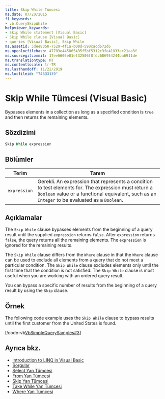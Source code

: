 ```yaml
---
title: Skip While Tümcesi
ms.date: 07/20/2015
f1_keywords:
- vb.QuerySkipWhile
helpviewer_keywords:
- Skip While statement [Visual Basic]
- Skip While clause [Visual Basic]
- queries [Visual Basic], Skip While
ms.assetid: 5dee8350-7520-4f1a-b00d-590cacd572d6
ms.openlocfilehash: 47703e445865435f5bf5312c3fe41833ac21aa3f
ms.sourcegitcommit: 17ee6605e01ef32506f8fdc686954244ba6911de
ms.translationtype: MT
ms.contentlocale: tr-TR
ms.lasthandoff: 11/22/2019
ms.locfileid: "74333139"
---
```

# <a name="skip-while-clause-visual-basic"></a>Skip While Tümcesi (Visual Basic)
Bypasses elements in a collection as long as a specified condition is `true` and then returns the remaining elements.  
  
## <a name="syntax"></a>Sözdizimi  
  
```vb  
Skip While expression  
```  
  
## <a name="parts"></a>Bölümler  
  
|Terim|Tanım|  
|---|---|  
|`expression`|Gerekli. An expression that represents a condition to test elements for. The expression must return a `Boolean` value or a functional equivalent, such as an `Integer` to be evaluated as a `Boolean`.|  
  
## <a name="remarks"></a>Açıklamalar  
 The `Skip While` clause bypasses elements from the beginning of a query result until the supplied `expression` returns `false`. After `expression` returns `false`, the query returns all the remaining elements. The `expression` is ignored for the remaining results.  
  
 The `Skip While` clause differs from the `Where` clause in that the `Where` clause can be used to exclude all elements from a query that do not meet a particular condition. The `Skip While` clause excludes elements only until the first time that the condition is not satisfied. The `Skip While` clause is most useful when you are working with an ordered query result.  
  
 You can bypass a specific number of results from the beginning of a query result by using the `Skip` clause.  
  
## <a name="example"></a>Örnek  
 The following code example uses the `Skip While` clause to bypass results until the first customer from the United States is found.  
  
 [!code-vb[VbSimpleQuerySamples#3](~/samples/snippets/visualbasic/VS_Snippets_VBCSharp/VbSimpleQuerySamples/VB/QuerySamples1.vb#3)]  
  
## <a name="see-also"></a>Ayrıca bkz.

- [Introduction to LINQ in Visual Basic](../../../visual-basic/programming-guide/language-features/linq/introduction-to-linq.md)
- [Sorgular](../../../visual-basic/language-reference/queries/index.md)
- [Select Yan Tümcesi](../../../visual-basic/language-reference/queries/select-clause.md)
- [From Yan Tümcesi](../../../visual-basic/language-reference/queries/from-clause.md)
- [Skip Yan Tümcesi](../../../visual-basic/language-reference/queries/skip-clause.md)
- [Take While Yan Tümcesi](../../../visual-basic/language-reference/queries/take-while-clause.md)
- [Where Yan Tümcesi](../../../visual-basic/language-reference/queries/where-clause.md)
